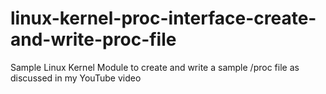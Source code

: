 # linux-kernel-proc-interface-create-and-write-proc-file
Sample Linux Kernel Module to create and write a sample /proc file as discussed in my YouTube video
